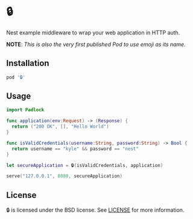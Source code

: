 # 🔒

Nest example middleware to wrap your web application in HTTP auth.

**NOTE**: *This is also the very first published Pod to use emoji as its name.*

## Installation

```ruby
pod '🔒'
```

## Usage

```swift
import Padlock

func application(env:Request) -> (Response) {
  return ("200 OK", [], "Hello World")
}

func isValidCredentials(username:String, password:String) -> Bool {
  return username == "kyle" && password == "nest"
}

let secureApplication = 🔒(isValidCredentials, application)

serve("127.0.0.1", 8080, secureApplication)
```

## License

🔒 is licensed under the BSD license. See [LICENSE](LICENSE) for more information.


